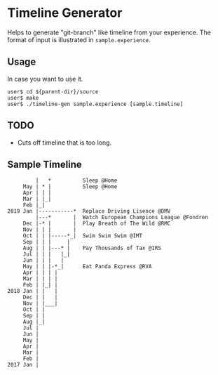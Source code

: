 # Timeline Generator

Helps to generate "git-branch" like timeline from your experience. The format of input is illustrated in `sample.experience`.

## Usage

In case you want to use it.

```
user$ cd ${parent-dir}/source
user$ make
user$ ./timeline-gen sample.experience [sample.timeline]
```

## TODO

- Cuts off timeline that is too long.

## Sample Timeline

```
         |   *          Sleep @Home
     May | * |          Sleep @Home
     Apr | | |
     Mar | |_|
     Feb |_|
2019 Jan |-----------*  Replace Driving Lisence @DMV
         |---*       |  Watch European Champions League @Fondren
     Dec |-* |       |  Play Breath of The Wild @RMC
     Nov | | |       |
     Oct | | |-----*_|  Swim Swim Swim @IMT
     Sep | | |     |
     Aug | | |---* |    Pay Thousands of Tax @IRS
     Jul | | |   |_|
     Jun | | |   |
     May | | |-*_|      Eat Panda Express @RVA
     Apr | | | |
     Mar | | | |
     Feb | |_| |
2018 Jan | |   |
     Dec | |   |
     Nov | |___|
     Oct | |
     Sep | |
     Aug |_|
     Jul |
     Jun |
     May |
     Apr |
     Mar |
     Feb |
2017 Jan |
```

